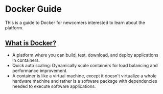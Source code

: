 # Docker Guide

This is a guide to Docker for newcomers interested to learn about the platform. 


## <ins> What is Docker? <ins>

- A platform where you can build, test, download, and deploy applications in containers.
- Quick auto scaling: Dynamically scale containers for load balancing and performance improvement. 
- A container is like a virtual machine, except it doesn't virtualize a whole hardware machine and rather is a software package with dependencies needed to execute software applications. 
